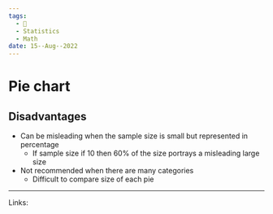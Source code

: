 ```yaml
---
tags:
  - 🌱
  - Statistics
  - Math
date: 15--Aug--2022
---
```


# Pie chart

## Disadvantages

- Can be misleading when the sample size is small but represented in percentage
    - If sample size if 10 then 60% of the size portrays a misleading large size
- Not recommended when there are many categories
    - Difficult to compare size of each pie

---
Links: 